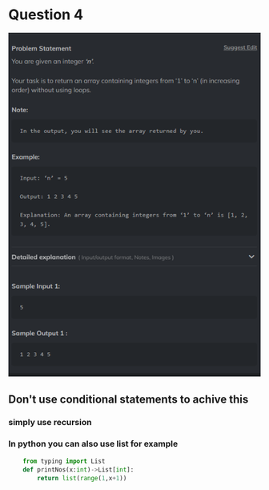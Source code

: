# Question 4

![Question](Q4.png)

## Don't use conditional statements to achive this

### simply use recursion

### In python you can also use list for example

``` Python
    from typing import List
    def printNos(x:int)->List[int]:
        return list(range(1,x+1))
```
